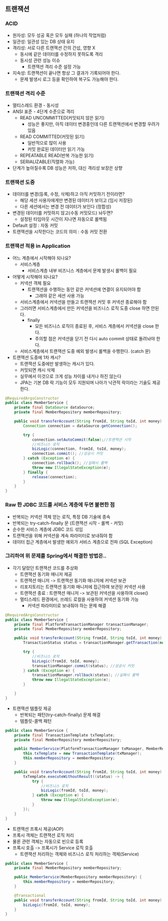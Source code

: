 ## 트랜잭션

### ACID
- 원자성: 모두 성공 혹은 모두 실패 (하나의 작업처럼)
- 일관성: 일관성 있는 DB 상태 유지
- 격리성: 서로 다른 트랜잭션 간의 간섭, 영향 X
  - 동시에 같은 데이터를 수정하지 못하도록 격리
  - 동시성 관련 성능 이슈
    - 트랜잭션 격리 수준 설정 가능
- 지속성: 트랜잭션이 끝나면 항상 그 결과가 기록되어야 한다.
  - 문제 발생시 로그 등을 확인하여 복구도 가능해야 한다.

### 트랜잭션 격리 수준
- 멀티스레드 환경 - 동시성
- ANSI 표준 - 4단계 수준으로 격리
  - READ UNCOMMITTED(커밋되지 않은 읽기)
    - 성능은 좋지만, 아직 데이터 변경중인데 다른 트랜잭션에서 변경할 우려가 있음
  - READ COMMITTED(커밋된 읽기)
    - 일반적으로 많이 사용
    - 커밋 완료된 데이터만 읽기 가능
  - REPEATABLE READ(반복 가능한 읽기)
  - SERIALIZABLE(직렬화 가능)
- 단계가 높아질수록 DB 성능은 저하, 대신 격리성 보장은 상향

### 트랜잭션 도중
- 데이터를 변경(등록, 수정, 삭제)하고 아직 커밋하기 전이라면?
  - 해당 세션 사용자에게만 변경된 데이터가 보이고 (임시 저장된)
  - 다른 세션에서는 변경 전 데이터가 보인다 (정합성)
- 변경된 데이터를 커밋하지 않고(수동 커밋모드) 놔두면?
  - 설정된 타임아웃 시간이 지나면 자동으로 롤백됨
- Default 설정 : 자동 커밋
- 트랜잭션을 시작한다는 코드의 의미 : 수동 커밋 전환


### 트랜잭션 적용 in Application
- 어느 계층에서 시작해야 되나요?
  - 서비스계층
    - 서비스계층 내부 비즈니스 계층에서 문제 발생시 롤백이 필요
- 어떻게 시작해야 되나요?
  - 커넥션 객체 필요
    - 트랜잭션을 수행하는 동안 같은 커넥션에 연결이 유지되어야 함
      - 그래야 같은 세션 사용 가능
  - 서비스계층에서 커넥션을 만들고 트랜잭션 커밋 후 커넥션 종료해야 함
  - 그러러면 서비스계층에서 만든 커넥션을 비즈니스 로직 도중 close 하면 안된다.
    - finally
      - 모든 비즈니스 로직이 종료된 후, 서비스 계층에서 커넥션을 close 한다.
      - 주의할 점은 커넥션을 닫기 전 다시 auto commit 상태로 돌려놔야 한다.
  - 서비스계층에서 트랜잭션 도중 예외 발생시 롤백을 수행한다. (catch 문)
- 트랜잭션 도중에 1차 캐시?
  - 트랜잭션 도중에만 발생하는 캐시가 있다.
  - 커밋되면 캐시 삭제
  - 실무에서 이것으로 크게 성능 차이를 내거나 하진 않는다
  - JPA는 기본 DB 락 기능이 모두 지원되며 나아가 낙관적 락이라는 기술도 제공한다.

```java
@RequiredArgsConstructor
public class MemberService {
    private final DataSource dataSource;
    private final MemberRepository memberRepository;

    public void transferAccount(String fromId, String toId, int money) throws SQLException {
        Connection connection = dataSource.getConnection();

        try {
            connection.setAutoCommit(false);//트랜잭션 시작
            //비즈니스 로직
            bizLogic(connection, fromId, toId, money);
            connection.commit(); //성공시 커밋
        } catch (Exception e) {
            connection.rollback(); //실패시 롤백
            throw new IllegalStateException(e);
        } finally {
            release(connection);
        }
    }
}
```
### Raw 한 JDBC 코드를 서비스 계층에 두면 불편한 점
- 반복되는 커넥션 객체 얻는 로직, 특정 DB 기술에 종속
- 반복되는 try-catch-finally 문 (트랜잭션 시작 - 롤백 - 커밋)
- 순수한 서비스 계층에 JDBC 코드 섞임
- 트랜잭션을 위해 커넥션을 계속 파라미터로 보내줘야 함
- 데이터 접근 계층에서 발생한 예외가 서비스 계층으로 전파 (SQL Exception)

### 그리하여 위 문제를 Spring에서 해결한 방법은..
- 각기 달랐던 트랜잭션 코드를 추상화
	- 트랜잭션 동기화 매니저 제공
	- 트랜잭션 매니저 -> 트랜잭션 동기화 매니저에 커넥션 보관
	- 리포지토리는 트랜잭션 동기화 매니저에 접근하여 보관된 커넥션 사용
	- 트랜잭션 종료 : 트랜잭션 매니저 -> 보관된 커넥션을 사용하여 close()
	- 멀티스레드 환경에서, 쓰레드 로컬을 사용하여 커넥션 동기화 가능
		- 커넥션 파라미터로 보내줘야 하는 문제 해결
```java
@RequiredArgsConstructor
public class MemberService {
    private final PlatformTransactionManager transactionManager;
    private final MemberRepository memberRepository;

    public void transferAccount(String fromId, String toId, int money) {
        TransactionStatus status = transactionManager.getTransaction(new DefaultTransactionDefinition());

        try {
            //비즈니스 로직
            bizLogic(fromId, toId, money);
            transactionManager.commit(status); //성공시 커밋
        } catch (Exception e) {
            transactionManager.rollback(status); //실패시 롤백
            throw new IllegalStateException(e);
        }

    }
}
```

- 트랜잭션 템플릿 제공
	- 반복되는 패턴(try-catch-finally) 문제 해결
	- 템플릿-콜백 패턴
```java
public class MemberService {
    private final TransactionTemplate txTemplate;
    private final MemberRepository memberRepository;

    public MemberService(PlatformTransactionManager txManager, MemberRepository memberRepository) {
        this.txTemplate = new TransactionTemplate(txManager);
        this.memberRepository = memberRepository;
    }

    public void transferAccount(String fromId, String toId, int money) {
        txTemplate.executeWithoutResult((status) -> {
            try {
                //비즈니스 로직
                bizLogic(fromId, toId, money);
            } catch (Exception e) {
                throw new IllegalStateException(e);
            }
        });
    }
}
```

- 트랜잭션 프록시 제공(AOP)
- 프록시 객체는 트랜잭션 로직 처리
- 물론 관련 객체는 자동으로 빈으로 등록
- 프록시 호출 -> 프록시가 Service 로직 호출
	- 트랜잭션 처리하는 객체와 비즈니스 로직 처리하는 객체(Service)
```java
public class MemberService {
    private final MemberRepository memberRepository;

    public MemberService(MemberRepository memberRepository) {
        this.memberRepository = memberRepository;
    }

    @Transactional
    public void transferAccount(String fromId, String toId, int money) throws SQLException {
        bizLogic(fromId, toId, money);
    }
}
```

